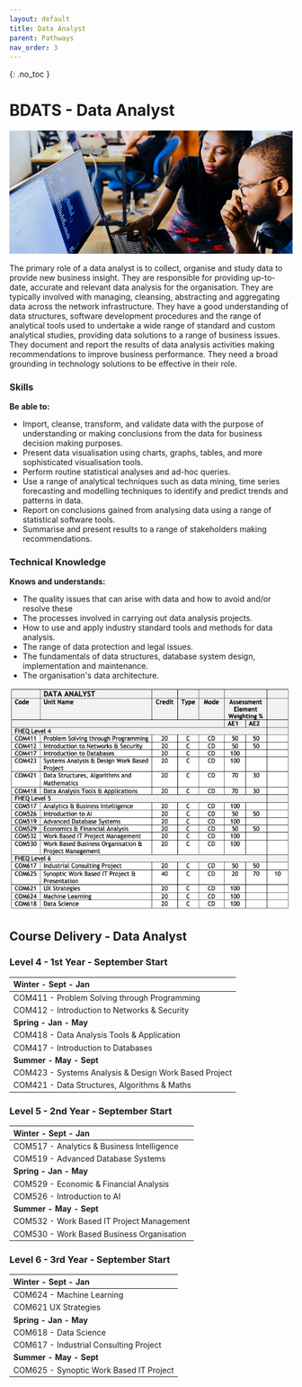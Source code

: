 ```yaml
---
layout: default
title: Data Analyst
parent: Pathways
nav_order: 3
---
```


{: .no_toc }

#  BDATS - Data Analyst

![Data Analyst](../images/trello_course_structure_images_2020_0002_nesa-by-makers-IgUR1iX0mqM-unsplash.png)

The primary role of a data analyst is to collect, organise and study data to provide new business insight. They are responsible for providing up-to-date, accurate and relevant data analysis for the organisation. They are typically involved with managing, cleansing, abstracting and aggregating data across the network infrastructure. They have a good understanding of data structures, software development procedures and the range of analytical tools used to undertake a wide range of standard and custom analytical studies, providing data solutions to a range of business issues. They document and report the results of data analysis activities making recommendations to improve business performance. They need a broad grounding in technology solutions to be effective in their role.

### Skills 

**Be able to:**

* Import, cleanse, transform, and validate data with the purpose of understanding or making conclusions from the data for business decision making purposes.
* Present data visualisation using charts, graphs, tables, and more sophisticated visualisation tools.
* Perform routine statistical analyses and ad-hoc queries.
* Use a range of analytical techniques such as data mining, time series forecasting and modelling techniques to identify and predict trends and patterns in data.
* Report on conclusions gained from analysing data using a range of statistical software tools.
* Summarise and present results to a range of stakeholders making recommendations.

### Technical Knowledge

**Knows and understands:**

* The quality issues that can arise with data and how to avoid and/or resolve these
* The processes involved in carrying out data analysis projects.
* How to use and apply industry standard tools and methods for data analysis.
* The range of data protection and legal issues.
* The fundamentals of data structures, database system design, implementation and maintenance.
* The organisation's data architecture.

![](../info/DATS_DATA_AN.png)

## Course Delivery - Data Analyst

### Level 4 - 1st Year - September Start 

| **Winter - Sept - Jan**                      |
|:--------------------------------------------|
| COM411 - Problem Solving through Programming |
| COM412 - Introduction to Networks & Security | 
| **Spring - Jan - May**                              |
| COM418 - Data Analysis Tools & Application |
| COM417 - Introduction to Databases                  | 
|**Summer - May - Sept**|
|COM423 - Systems Analysis & Design Work Based Project|
|COM421 - Data Structures, Algorithms & Maths|

### Level 5 - 2nd Year - September Start

|**Winter - Sept - Jan**|
|:--------------------------------------------|
|COM517 - Analytics & Business Intelligence|
|COM519 - Advanced Database Systems
|**Spring - Jan - May**|
|COM529 - Economic & Financial Analysis | 
|COM526 - Introduction to AI|
|**Summer - May - Sept**|
|COM532 - Work Based IT Project Management|
|COM530 - Work Based Business Organisation |
	
### Level 6 - 3rd Year - September Start	
|**Winter - Sept - Jan**|
|:--------------------------------------------|
|COM624 - Machine Learning|
|COM621 UX Strategies |	
|**Spring - Jan - May**|
|COM618 - Data Science| 
|COM617 - Industrial Consulting Project|
|**Summer - May - Sept**|
|COM625 - Synoptic Work Based IT Project |